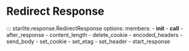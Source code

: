 # Redirect Response

::: starlite.response.RedirectResponse
    options:
        members:
        - __init__
        - __call__
        - after_response
        - content_length
        - delete_cookie
        - encoded_headers
        - send_body
        - set_cookie
        - set_etag
        - set_header
        - start_response
